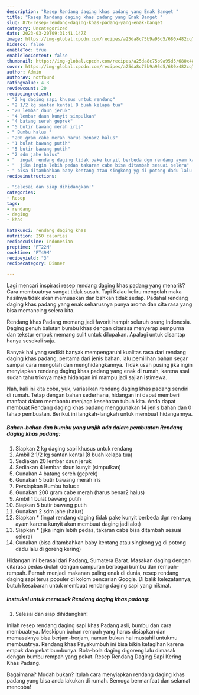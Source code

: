 ```yaml
---
description: "Resep Rendang daging khas padang yang Enak Banget "
title: "Resep Rendang daging khas padang yang Enak Banget "
slug: 876-resep-rendang-daging-khas-padang-yang-enak-banget
category: Uncategorized
date: 2023-03-20T09:31:41.147Z
image: https://img-global.cpcdn.com/recipes/a25da8c75b9a95d5/680x482cq70/rendang-daging-khas-padang-foto-resep-utama.jpg
hideToc: false
enableToc: true
enableTocContent: false
thumbnail: https://img-global.cpcdn.com/recipes/a25da8c75b9a95d5/680x482cq70/rendang-daging-khas-padang-foto-resep-utama.jpg
cover: https://img-global.cpcdn.com/recipes/a25da8c75b9a95d5/680x482cq70/rendang-daging-khas-padang-foto-resep-utama.jpg
author: Admin
authorAv: notfound
ratingvalue: 4.3
reviewcount: 20
recipeingredient:
- "2 kg daging sapi khusus untuk rendang"
- "2 1/2 kg santan kental 8 buah kelapa tua"
- "20 lembar daun jeruk"
- "4 lembar daun kunyit simpulkan"
- "4 batang sereh geprek"
- "5 butir bawang merah iris"
- " Bumbu halus "
- "200 gram cabe merah harus benar2 halus"
- "1 bulat bawang putih"
- "5 butir bawang putih"
- "2 sdm jahe halus"
- "  ingat rendang daging tidak pake kunyit berbeda dgn rendang ayam karena kunyit akan membuat daging jadi alot"
- "  jika ingin lebih pedas takaran cabe bisa ditambah sesuai selera"
- " bisa ditambahkan baby kentang atau singkong yg di potong dadu lalu di goreng kering"
recipeinstructions:

- "Selesai dan siap dihidangkan!"
categories:
- Resep
tags:
- rendang
- daging
- khas

katakunci: rendang daging khas 
nutrition: 250 calories
recipecuisine: Indonesian
preptime: "PT22M"
cooktime: "PT49M"
recipeyield: "3"
recipecategory: Dinner

---
```



Lagi mencari inspirasi resep rendang daging khas padang yang menarik? Cara membuatnya sangat tidak susah. Tapi Kalau keliru mengolah maka hasilnya tidak akan memuaskan dan bahkan tidak sedap. Padahal rendang daging khas padang yang enak seharusnya punya aroma dan cita rasa yang bisa memancing selera kita.


Rendang khas Padang memang jadi favorit hampir seluruh orang Indonesia. Daging penuh balutan bumbu khas dengan citarasa menyerap sempurna dan tekstur empuk memang sulit untuk dilupakan. Apalagi untuk disantap hanya sesekali saja.

Banyak hal yang sedikit banyak mempengaruhi kualitas rasa dari rendang daging khas padang, pertama dari jenis bahan, lalu pemilihan bahan segar sampai cara mengolah dan menghidangkannya. Tidak usah pusing jika ingin menyiapkan rendang daging khas padang yang enak di rumah, karena asal sudah tahu triknya maka hidangan ini mampu jadi sajian istimewa.


Nah, kali ini kita coba, yuk, variasikan rendang daging khas padang sendiri di rumah. Tetap dengan bahan sederhana, hidangan ini dapat memberi manfaat dalam membantu menjaga kesehatan tubuh kita. Anda dapat membuat Rendang daging khas padang menggunakan 14 jenis bahan dan 0 tahap pembuatan. Berikut ini langkah-langkah untuk membuat hidangannya.

<!--inarticleads1-->

##### Bahan-bahan dan bumbu yang wajib ada dalam pembuatan Rendang daging khas padang:

1. Siapkan 2 kg daging sapi khusus untuk rendang
1. Ambil 2 1/2 kg santan kental (8 buah kelapa tua)
1. Sediakan 20 lembar daun jeruk
1. Sediakan 4 lembar daun kunyit (simpulkan)
1. Gunakan 4 batang sereh (geprek)
1. Gunakan 5 butir bawang merah iris
1. Persiapkan  Bumbu halus :
1. Gunakan 200 gram cabe merah (harus benar2 halus)
1. Ambil 1 bulat bawang putih
1. Siapkan 5 butir bawang putih
1. Gunakan 2 sdm jahe (halus)
1. Siapkan  * (ingat rendang daging tidak pake kunyit berbeda dgn rendang ayam karena kunyit akan membuat daging jadi alot)
1. Siapkan  * (jika ingin lebih pedas, takaran cabe bisa ditambah sesuai selera)
1. Gunakan  (bisa ditambahkan baby kentang atau singkong yg di potong dadu lalu di goreng kering)


Hidangan ini berasal dari Padang, Sumatera Barat. Masakan daging dengan citarasa pedas diolah dengan campuran berbagai bumbu dan rempah-rempah. Pernah menjadi makanan paling enak di dunia, resep rendang daging sapi terus populer di kolom pencarian Google. Di balik kelezatannya, butuh kesabaran untuk membuat rendang daging sapi yang nikmat. 

<!--inarticleads2-->

##### Instruksi untuk memasak Rendang daging khas padang:


1. Selesai dan siap dihidangkan!

Inilah resep rendang daging sapi khas Padang asli, bumbu dan cara membuatnya. Meskipun bahan rempah yang harus disiapkan dan memasaknya bisa berjam-berjam, namun bukan hal mustahil untukmu membuatnya. Rendang khas Payakumbuh ini bisa bikin ketagihan karena empuk dan pekat bumbunya. Bola-bola daging digoreng lalu dimasak dengan bumbu rempah yang pekat. Resep Rendang Daging Sapi Kering Khas Padang. 

Bagaimana? Mudah bukan? Itulah cara menyiapkan rendang daging khas padang yang bisa anda lakukan di rumah. Semoga bermanfaat dan selamat mencoba!
